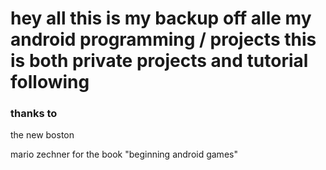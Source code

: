 # hey all this is my backup off alle my android programming / projects this is both private projects and tutorial following #


### thanks to ###
the new boston

mario zechner for the book "beginning android games"